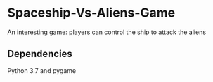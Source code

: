 # Spaceship-Vs-Aliens-Game
An interesting game: players can control the ship to attack the aliens

## Dependencies
Python 3.7 and pygame
